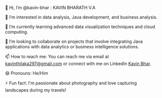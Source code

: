 👋 Hi, I’m @kavin-bhar : KAVIN BHARATH V.A

👀 I’m interested in data analysis, Java development, and business analysis.

🌱 I’m currently learning advanced data visualization techniques and cloud computing.

💞️ I’m looking to collaborate on projects that involve integrating Java applications with data analytics or business intelligence solutions.

📫 How to reach me: You can reach me via email at kavinthilaka297@gmail.com or connect with me on LinkedIn [Kavin Bhar](https://www.linkedin.com/in/kavin-bharath-46340727b).

😄 Pronouns: He/Him

⚡ Fun fact: I'm passionate about photography and love capturing landscapes during my travels!

<!---
kavin-bhar/kavin-bhar is a ✨ special ✨ repository because its `README.md` (this file) appears on my GitHub profile.
You can click the Preview link to take a look at my changes.
--->



